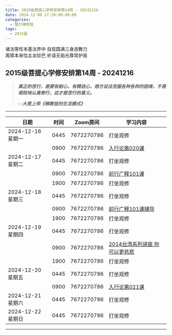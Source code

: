 ```yaml
---
title: 2015级菩提心学修安排第14周 - 20241216
date: 2024-12-08 17:20:00-08:00
categories:
  - 慧灯禅修班
tags:
  - 2015届
---
```

诸法等性本基法界中 自现圆满三身游舞力  
离障本来怙主龙钦巴 祈请无垢光尊常护我


## 2015级菩提心学修安排第14周 - 20241216


> *__真正的苦行，是要有耐心，有精进心，想方设法克服各种各样的困难，不畏艰险地认真修行，这才是苦行的意义。__*
>
> --***大恩上师《佛教徒的生活模式》***


---


|日期 |时间|Zoom房间|学习内容|
|--|--|--|--|
| 2024-12-16 星期一|0445|7672270786|打坐观修|
| |0900|7672270786|[入行论第020课](https://huidengchanxiu.net/refs/rxl/02#第二十节课) |
| 2024-12-17 星期二 |0445|7672270786|打坐观修|
|   |0900|7672270786| [前行广释101课](https://huidengchanxiu.net/refs/qxgs/qxgs-09ptx/#前行广释第101课) |
|   |1900|7672270786|打坐观修|
| 2024-12-18 星期三  |0445|7672270786|打坐观修|
|   |0900|7672270786| [前行广释101课辅导](https://huidengchanxiu.net/refs/qxgs/fudao/qxgsfd-09ptx/#前行广释第101课辅导) |
|   |1900|7672270786| 打坐观修 |
| 2024-12-19 星期四|0445|7672270786|打坐观修|
|   |0900|7672270786| [2014台湾系列讲座 你可以更慈悲](https://www.fohuifayu.com/index.php/huideng-jiangtang/fofa-jianxiu/puti-xin/9774-l14076) |
|   |1900|7672270786|打坐观修|
| 2024-12-20 星期五|0445|7672270786|打坐观修|
|   |0900|7672270786| [入行论第021课](https://huidengchanxiu.net/refs/rxl/02#第二十一节课) |
| 2024-12-21 星期六|0445|7672270786|打坐观修|
| 2024-12-22 星期日|0445|7672270786|打坐观修|

---
